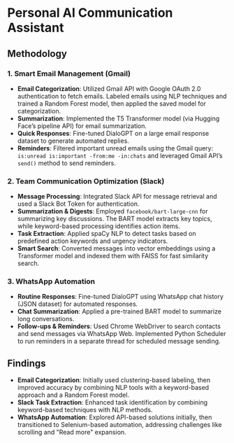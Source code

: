 # Personal AI Communication Assistant

## Methodology

### 1. Smart Email Management (Gmail)
- **Email Categorization**: Utilized Gmail API with Google OAuth 2.0 authentication to fetch emails. Labeled emails using NLP techniques and trained a Random Forest model, then applied the saved model for categorization.
- **Summarization**: Implemented the T5 Transformer model (via Hugging Face’s pipeline API) for email summarization.
- **Quick Responses**: Fine-tuned DialoGPT on a large email response dataset to generate automated replies.
- **Reminders**: Filtered important unread emails using the Gmail query: `is:unread is:important -from:me -in:chats` and leveraged Gmail API’s `send()` method to send reminders.

### 2. Team Communication Optimization (Slack)
- **Message Processing**: Integrated Slack API for message retrieval and used a Slack Bot Token for authentication.
- **Summarization & Digests**: Employed `facebook/bart-large-cnn` for summarizing key discussions. The BART model extracts key topics, while keyword-based processing identifies action items.
- **Task Extraction**: Applied spaCy NLP to detect tasks based on predefined action keywords and urgency indicators.
- **Smart Search**: Converted messages into vector embeddings using a Transformer model and indexed them with FAISS for fast similarity search.

### 3. WhatsApp Automation
- **Routine Responses**: Fine-tuned DialoGPT using WhatsApp chat history (JSON dataset) for automated responses.
- **Chat Summarization**: Applied a pre-trained BART model to summarize long conversations.
- **Follow-ups & Reminders**: Used Chrome WebDriver to search contacts and send messages via WhatsApp Web. Implemented Python Scheduler to run reminders in a separate thread for scheduled message sending.

## Findings 
- **Email Categorization**: Initially used clustering-based labeling, then improved accuracy by combining NLP tools with a keyword-based approach and a Random Forest model.
- **Slack Task Extraction**: Enhanced task identification by combining keyword-based techniques with NLP methods.
- **WhatsApp Automation**: Explored API-based solutions initially, then transitioned to Selenium-based automation, addressing challenges like scrolling and "Read more" expansion.
